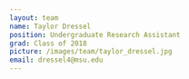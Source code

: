 ```yaml
---
layout: team
name: Taylor Dressel
position: Undergraduate Research Assistant
grad: Class of 2018
picture: /images/team/taylor_dressel.jpg
email: dressel4@msu.edu
---
```

